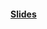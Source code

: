 #### [Slides](https://docs.google.com/presentation/d/11fsgfhbDNiryZxXeEZAUM3v4gQwanBwrfma9py4drX8/edit?usp=sharing)
